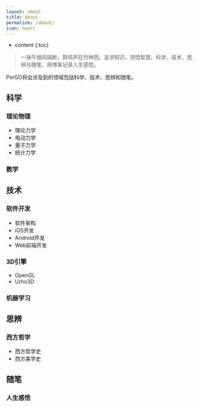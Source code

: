 ```yaml
---
layout: about
title: About
permalink: /about/
icon: heart
---
```

* content
{:toc}

> 一抹午烟风隔断，野鸡声在竹林西。追求知识，领悟智慧。科学、技术、思辨与随笔，用博客记录人生感悟。

PxrGO将会涉及到的领域包括科学、技术、思辨和随笔。

## 科学

### 理论物理
- 理论力学
- 电动力学
- 量子力学
- 统计力学

### 数学

## 技术

### 软件开发
- 软件架构
- iOS开发
- Android开发
- Web前端开发

### 3D引擎
- OpenGL
- Urho3D

### 机器学习

## 思辨

### 西方哲学

- 西方哲学史
- 西方美学史

## 随笔

### 人生感悟
